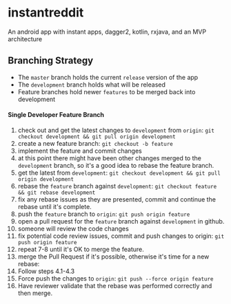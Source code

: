 # instantreddit
An android app with instant apps, dagger2, kotlin, rxjava, and an MVP architecture

## Branching Strategy
* The `master` branch holds the current `release` version of the app
* The `development` branch holds what will be released
* Feature branches hold newer `features` to be merged back into development 

#### Single Developer Feature Branch
1. check out and get the latest changes to `development` from `origin`: `git checkout development && git pull origin development`
2. create a new feature branch: `git checkout -b feature`
3. implement the feature and commit changes
4. at this point there might have been other changes merged to the `development` branch, so it's a good idea to rebase the feature branch.
  1. get the latest from `development`: `git checkout development && git pull origin development`
  2. rebase the `feature` branch against `development`: `git checkout feature && git rebase development`
  3. fix any rebase issues as they are presented, commit and continue the rebase until it's complete.
5. push the `feature` branch to `origin`: `git push origin feature`
6. open a pull request for the `feature` branch against `development` in github.
7. someone will review the code changes
8. fix potential code review issues, commit and push changes to origin: `git push origin feature`
9. repeat 7-8 until it's OK to merge the feature.
10. merge the Pull Request if it's possible, otherwise it's time for a new rebase:
  1. Follow steps 4.1-4.3
  2. Force push the changes to `origin`: `git push --force origin feature`
  3. Have reviewer validate that the rebase was performed correctly and then merge.

